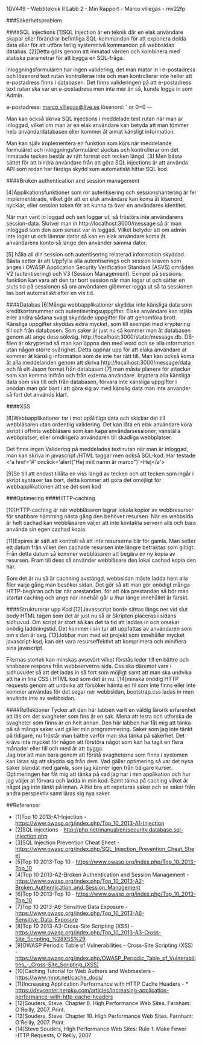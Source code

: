 1DV449 - Webbteknik II
Labb 2 - Min Rapport -
Marco villegas - mv22fp

###Säkerhetsproblem

####SQL injections 
[1]SQL Injection är en teknik där en elak användare skapar eller förändrar befintliga SQL-kommandon för att exponera dolda data eller för att utföra farlig systemnivå kommandon på webbsidan databas. [2]Detta görs genom att inmatad värden och kombinera med statiska parametrar för att bygga en SQL-fråga. 

inloggningsformulären har ingen validering, det man matar in i e-postadress och lösenord text rutan kontrolleras inte och man kontrollerar inte heller att e-postadress finns i databasen. Det finns valideringen på att e-postadress text rutan ska var en e-postadress men inte mer än så, kunde logga in som Admin.

e-postadress: marco.villegas@live.se
lösenord:  ' or 0=0 -- 

Man kan också skriva SQL injections i meddelade text rutan när man är inloggad, vilket om man är en elak användare kan betyda att man tömmer hela användardatabasen eller kommer åt annat känsligt information.

Man kan själv implementera en funktion som körs när meddelande formuläret och inloggningsformuläret skickas och kontrollerar om det inmatade tecken består av rätt format och tecken längd. [3] Men bästa sättet för att hindra användare från att göra SQL injections är att använda API som redan har färdiga skydd som automatiskt hittar SQL kod.

 
####Broken authentication and session management

[4]Applikationsfunktioner som rör autentisering och sessionshantering är fel implementerade, vilket gör att en elak användare kan koma åt lösenord, nycklar, eller session token för att kunna ta över en användares identitet.

När man varit in loggad och sen loggar ut, så fröstörs inte användarens session-data.  Skriver man in http://localhost:3000/message så är man inloggad som den som senast var in loggad. Vilket betyder att om admin inte logar ut och lämnar dator så kan en elak användare koma åt användarens konto så länge den använder samma dator. 

[5] hålla all din session och autentisering relaterad information skyddad. Bästa setter är att Uppfylla alla autentiserings och session kraven som anges i OWASP Application Security Verification Standard (ASVS) områden V2 (autentisering) och V3 (Session Management). Exmpel på sessions funktion kan vara att den tar bort session när man logar ut och sätter en sluts tid på sessionen så om användaren glömmer logga ut så ta sessionen tas bort automatiskt efter en vis tid.

####Databas
[6]Många webbapplikationer skyddar inte känsliga data som kreditkortsnummer och autentiseringsuppgifter. Elaka användare kan stjäla eller ändra sådana svagt skyddade uppgifter för att genomföra brott. Känsliga uppgifter skyddas extra mycket, som till exempel med kryptering till och från databasen.
Som saker är just nu så kommer man åt databasen genom att ange dess sökväg.  http://localhost:3000/static/message.db. DB-filen är okrypterad så man kan öppna den med word och se alla information utan någon större svårighet. Detta öppnar upp för att elaka användare at kommer åt känslig information som de inte har rätt till. Man kan också koma åt alla meddelanden genom att skriva http://localhost:3000/message/data och få ett Jason format från databasen
 [7] man måste planera för attacker som kan komma inifrån och från externa användare. kryptera alla känsliga data som ska till och från databasen, förvara inte känsliga uppgifter i onödan man gör bäst i att göra sig av med känslig data man inte använder så fort det används klart. 


####XSS 

[8]Webbapplikationer tar i mot opålitliga data och skickar det till webbläsaren utan ordentlig validering. Det kan låta en elak användare köra skript i offrets webbläsare som kan kapa användarsessioner, vanställa webbplatser, eller omdirigera användaren till skadliga webbplatser.

Det finns ingen Validering på meddelades text rutan när man är inloggad, man kan skriva in javascript /HTML taggar men också SQL-kod. Har testade <'a href='#' onclick='alert("Hej mitt namn är marco")'>Hej</a'>

[9]Se till att endast tillåta en viss längd av tecken och att tecken som ingår i skript syntaxer tas bort, detta kommer att göra det omöjligt för webbapplikationen att se det som kod



###Optimering
####HTTP-caching 

[10]HTTP-caching är när webbläsaren lagrar lokala kopior av webbresurser för snabbare hämtning nästa gång den behöver resursen. När en webbsida är helt cachad kan webbläsaren väljer att inte kontakta servern alls och bara använda sin egen cachad kopia. 

[11]Expires är sätt att kontroll så att inte resurserna blir för gamla. Man setter ett datum från vilket den cachade resursen inte längre betraktas som giltigt. Från detta datum så kommer webbläsaren att begära en ny kopia av resursen. Fram till dess så använder webbläsare den lokal cachad kopia den har. 

Som det är nu så är cachning avstängd, webbsidan måste ladda hem alla filer varje gång man besöker sidan. Det gör så att man gör onödigt många HTTP-begäran och tar när prestandan. för att öka prestandan så bör man startat caching och ange när innehåll går u /hur länge innehållet är färskt.

####Strukturerar upp Kod
 [12]Javasscript borde sättas längs ner vid slut body HTML tagen som det är just nu så är Skripten placeras i sidans sidhuvud. Om script är stort så kan det ta tid att laddas in och orsakar onödig laddningstid. Det kommer i sin tur att uppfattas av användaren som om sidan är seg. [13]Jobbar man med ett projekt som innehåller mycket javascript-kod, kan det vara resurseffektivt att komprimera och minifiera sina javascript. 

Filernas storlek kan minskas avsevärt vilket förstås leder till en bättre och snabbare respons från webbserverns sida. Css ska däremot vara i sidhuvudet så att det ladas in så fort som möjligt samt att man ska undvika att ha in line CSS i HTML kod som det är nu. [14]minska onödig HTTP requests genom att undvika att försöker hämta en fil som inte finns eller inte kommer användas för det segar ner webbsidan, bootstrap.css ladas in men används inte av webbsidan. 

####Reflektioner
Tycker att den här labben varit en väldig lärorik erfarenhet att läs om det svagheter som fins är en sak. Mena att testa och utforska de svagheter som finns är en helt annan. 
Den här labben har fåt mig att tänka på så många saker vad gäller min programmering. Saker som jag inte tänkt på tidigare, nu fröstår man bättre varför man ska tänka på säkerhet. Det krävs inte mycket för någon att förstöra något som kan ha tagit en flera månader eller till och med år att bygga.  
Jag tror att man bara genom att förstå svagheterna som finns i systemen kan läras sig att skydda sig från dem.  Vad gäller optimering så var det nysa saker blandat med gamla, som jag känner igen från tidigare kurser. Optimeringen har fåt mig att tänka på vad jag har i min applikation och hur jag väljer at förvara och ladda in min kod. Samt tänka på caching vilket är något jag inte tänkt på innan.  Alltid bra att repeteras saker och se saker från andra perspektiv samt läras sig nya saker.    

##Referenser
* [1]Top 10 2013-A1-Injection - https://www.owasp.org/index.php/Top_10_2013-A1-Injection
* [2]SQL injections - http://php.net/manual/en/security.database.sql-injection.php
* [3]SQL Injection Prevention Cheat Sheet -https://www.owasp.org/index.php/SQL_Injection_Prevention_Cheat_Sheet
* [5]Top 10 2013-Top 10 - https://www.owasp.org/index.php/Top_10_2013-Top_10
* [4]Top 10 2013-A2-Broken Authentication and Session Management -https://www.owasp.org/index.php/Top_10_2013-A2-Broken_Authentication_and_Session_Management
* [6]Top 10 2013-Top 10 - https://www.owasp.org/index.php/Top_10_2013-Top_10
* [7]Top 10 2013-A6-Sensitive Data Exposure - https://www.owasp.org/index.php/Top_10_2013-A6-Sensitive_Data_Exposure
* [8]Top 10 2013-A3-Cross-Site Scripting (XSS) - https://www.owasp.org/index.php/Top_10_2013-A3-Cross-Site_Scripting_%28XSS%29
* [9]OWASP Periodic Table of Vulnerabilities - Cross-Site Scripting (XSS) -https://www.owasp.org/index.php/OWASP_Periodic_Table_of_Vulnerabilities_-_Cross-Site_Scripting_(XSS)
* [10]Caching Tutorial for Web Authors and Webmasters - https://www.mnot.net/cache_docs/
* [11]Increasing Application Performance with HTTP Cache Headers - * https://devcenter.heroku.com/articles/increasing-application-performance-with-http-cache-headers
* [12]Souders, Steve. Chapter 6. High Performance Web Sites. Farnham: O'Reilly, 2007. Print.
* [13]Souders, Steve. Chapter 10. High Performance Web Sites. Farnham: O'Reilly, 2007. Print.
* [14]Steve Souders, High Performance Web Sites: Rule 1: Make Fewer HTTP Requests, O'Reilly, 2007

